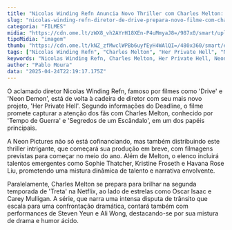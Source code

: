 ```yaml
---
title: "Nicolas Winding Refn Anuncia Novo Thriller com Charles Melton: 'Her Private Hell'"
slug: "nicolas-winding-refn-diretor-de-drive-prepara-novo-filme-com-charles-melton"
categoria: "FILMES"
midia: "https://cdn.ome.lt/zWX8_vh2AYrH18XEn-P4uMmyaJ8=/987x0/smart/uploads/conteudo/fotos/charles-melton-may-december-2.png"
tipoMidia: "imagem"
thumb: "https://cdn.ome.lt/kNZ_zfMwclWPBb6uyfEyH4WAlQI=/480x360/smart/extras/conteudos/charles-melton-may-december.webp"
tags: ["Nicolas Winding Refn", "Charles Melton", "Her Private Hell", "Neon Pictures", "cinema", "filmes de thriller", "Drive", "Neon Demon"]
keywords: "Nicolas Winding Refn, Charles Melton, Her Private Hell, Neon Pictures, cinema, filmes de thriller, Drive, Neon Demon"
author: "Pablo Moura"
data: "2025-04-24T22:19:17.175Z"
---
```


O aclamado diretor Nicolas Winding Refn, famoso por filmes como 'Drive' e 'Neon Demon', está de volta à cadeira de diretor com seu mais novo projeto, 'Her Private Hell'. Segundo informações do Deadline, o filme promete capturar a atenção dos fãs com Charles Melton, conhecido por 'Tempo de Guerra' e 'Segredos de um Escândalo', em um dos papéis principais.

<blockquote class="twitter-tweet"><a href="https://twitter.com/user/status/1915036354381054315"></a></blockquote>

A Neon Pictures não só está cofinanciando, mas também distribuindo este thriller intrigante, que começará sua produção em breve, com filmagens previstas para começar no meio do ano. Além de Melton, o elenco incluirá talentos emergentes como Sophie Thatcher, Kristine Froseth e Havana Rose Liu, prometendo uma mistura dinâmica de talento e narrativa envolvente.

Paralelamente, Charles Melton se prepara para brilhar na segunda temporada de 'Treta' na Netflix, ao lado de estrelas como Oscar Isaac e Carey Mulligan. A série, que narra uma intensa disputa de trânsito que escala para uma confrontação dramática, contará também com performances de Steven Yeun e Ali Wong, destacando-se por sua mistura de drama e humor ácido.